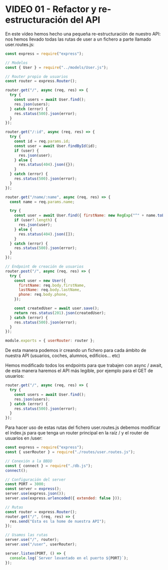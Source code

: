 # VIDEO 01 - Refactor y re-estructuración del API

En este vídeo hemos hecho una pequeña re-estructuración de nuestro API: nos hemos llevado todas las rutas de user a un fichero a parte llamado user.routes.js:

```jsx
const express = require("express");

// Modelos
const { User } = require("../models/User.js");

// Router propio de usuarios
const router = express.Router();

router.get("/", async (req, res) => {
  try {
    const users = await User.find();
    res.json(users);
  } catch (error) {
    res.status(500).json(error);
  }
});

router.get("/:id", async (req, res) => {
  try {
    const id = req.params.id;
    const user = await User.findById(id);
    if (user) {
      res.json(user);
    } else {
      res.status(404).json({});
    }
  } catch (error) {
    res.status(500).json(error);
  }
});

router.get("/name/:name", async (req, res) => {
  const name = req.params.name;

  try {
    const user = await User.find({ firstName: new RegExp("^" + name.toLowerCase(), "i") });
    if (user?.length) {
      res.json(user);
    } else {
      res.status(404).json([]);
    }
  } catch (error) {
    res.status(500).json(error);
  }
});

// Endpoint de creación de usuarios
router.post("/", async (req, res) => {
  try {
    const user = new User({
      firstName: req.body.firstName,
      lastName: req.body.lastName,
      phone: req.body.phone,
    });

    const createdUser = await user.save();
    return res.status(201).json(createdUser);
  } catch (error) {
    res.status(500).json(error);
  }
});

module.exports = { userRouter: router };
```

De esta manera podemos ir creando un fichero para cada ámbito de nuestra API (usuarios, coches, alumnos, edificios… etc)

Hemos modificado todos los endpoints para que trabajen con async / await, de esta manera haremos el API más legible, por ejemplo para el GET de usuarios:

```jsx
router.get("/", async (req, res) => {
  try {
    const users = await User.find();
    res.json(users);
  } catch (error) {
    res.status(500).json(error);
  }
});
```

Para hacer uso de estas rutas del fichero user.routes.js debemos modificar el index.js para que tenga un router principal en la raíz / y el router de usuarios en /user:

```jsx
const express = require("express");
const { userRouter } = require("./routes/user.routes.js");

// Conexión a la BBDD
const { connect } = require("./db.js");
connect();

// Configuración del server
const PORT = 3000;
const server = express();
server.use(express.json());
server.use(express.urlencoded({ extended: false }));

// Rutas
const router = express.Router();
router.get("/", (req, res) => {
  res.send("Esta es la home de nuestra API");
});

// Usamos las rutas
server.use("/", router);
server.use("/user", userRouter);

server.listen(PORT, () => {
  console.log(`Server levantado en el puerto ${PORT}`);
});
```
